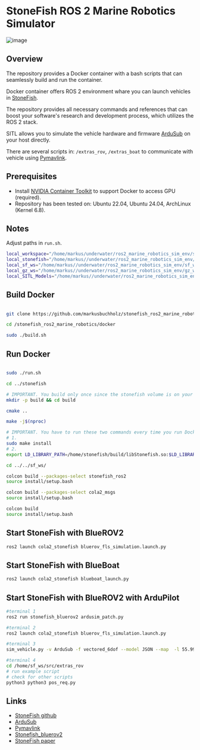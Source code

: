 # StoneFish ROS 2 Marine Robotics Simulator

![image](https://github.com/user-attachments/assets/5654ddf9-6532-4610-aca9-8ed265ed5d94)


## Overview

The repository provides a Docker container with a bash scripts that can seamlessly build and run the container. <br>

Docker container offers ROS 2 environment whare you can launch vehicles in [StoneFish](https://stonefish.readthedocs.io/en/latest/).<br>

The repository provides all necessary commands and references that can boost your software's research and development process, which utilizes the ROS 2 stack.<br>

SITL allows you to simulate the vehicle hardware and firmware [ArduSub](https://www.ardusub.com/) on your host directly.<br>

There are several scripts in: ```/extras_rov```, ```/extras_boat``` to communicate with vehicle using [Pymavlink](https://www.ardusub.com/developers/pymavlink.html).<br>


## Prerequisites

- Install [NVIDIA Container Toolkit](https://docs.nvidia.com/datacenter/cloud-native/container-toolkit/latest/install-guide.html) to support Docker to access GPU (required).
- Repository has been tested on: Ubuntu 22.04, Ubuntu 24.04, ArchLinux (Kernel 6.8).


## Notes

Adjust paths in ```run.sh```.

```bash
local_workspace="/home/markus/underwater/ros2_marine_robotics_sim_env/src"
local_stonefish="/home/markus//underwater/ros2_marine_robotics_sim_env/stonefish"
local_sf_ws="/home/markus//underwater/ros2_marine_robotics_sim_env/sf_ws"
local_gz_ws="/home/markus//underwater/ros2_marine_robotics_sim_env/gz_ws"
local_SITL_Models="/home/markus//underwater/ros2_marine_robotics_sim_env/SITL_Models"
```



## Build Docker

```bash

git clone https://github.com/markusbuchholz/stonefish_ros2_marine_robotics.git

cd /stonefish_ros2_marine_robotics/docker

sudo ./build.sh
```

## Run Docker


```bash

sudo ./run.sh

cd ../stonefish

# IMPORTANT. You build only once since the stonefish volume is on your HOST.
mkdir -p build && cd build

cmake ..

make -j$(nproc)

# IMPORTANT. You have to run these two commands every time you run Docker container.
# 1.
sudo make install
# 2.
export LD_LIBRARY_PATH=/home/stonefish/build/libStonefish.so:$LD_LIBRARY_PATH

cd ../../sf_ws/

colcon build --packages-select stonefish_ros2
source install/setup.bash

colcon build --packages-select cola2_msgs
source install/setup.bash

colcon build
source install/setup.bash

```
## Start StoneFish with BlueROV2

 ```bash
ros2 launch cola2_stonefish bluerov_fls_simulation.launch.py
```

## Start StoneFish with BlueBoat

 ```bash
ros2 launch cola2_stonefish blueboat_launch.py
```

## Start StoneFish with BlueROV2 with ArduPilot

```bash
#terminal 1
ros2 run stonefish_bluerov2 ardusim_patch.py

#terminal 2
ros2 launch cola2_stonefish bluerov_fls_simulation.launch.py

#terminal 3
sim_vehicle.py -v ArduSub -f vectored_6dof --model JSON --map  -l 55.99541530863445,-3.3010225004910683,0,0 -m --streamrate=-1

#terminal 4
cd /home/sf_ws/src/extras_rov
# run example script
# check for other scripts
python3 python3 pos_req.py

```

## Links

- [StoneFish github](https://github.com/patrykcieslak/stonefish)
- [ArduSub](https://www.ardusub.com/)
- [Pymavlink](https://www.ardusub.com/developers/pymavlink.html)
- [Stonefish_bluerov2](https://github.com/bvibhav/stonefish_bluerov2)
- [StoneFish paper](https://ieeexplore.ieee.org/document/8867434)








